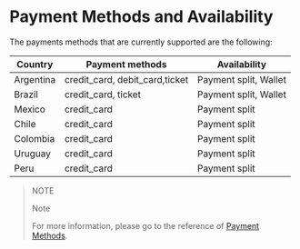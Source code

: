 ﻿# Payment Methods and Availability

The payments methods that are currently supported are the following:

|Country  |Payment methods                         |Availability                     |
|---------|----------------------------------------|---------------------------------|
|Argentina|credit_card, debit_card,ticket          |Payment split, Wallet            |
|Brazil   |credit_card, ticket                     |Payment split, Wallet            |
|Mexico   |credit_card                             |Payment split                    |
|Chile    |credit_card                             |Payment split                    |
|Colombia |credit_card                             |Payment split                    |
|Uruguay  |credit_card                             |Payment split                    |
|Peru     |credit_card                             |Payment split                    |

> NOTE
>
> Note
>
> For more information, please go to the reference of [Payment Methods](https://www.mercadopago.com.br/developers/en/reference/payment_methods/_payment_methods/get/).
